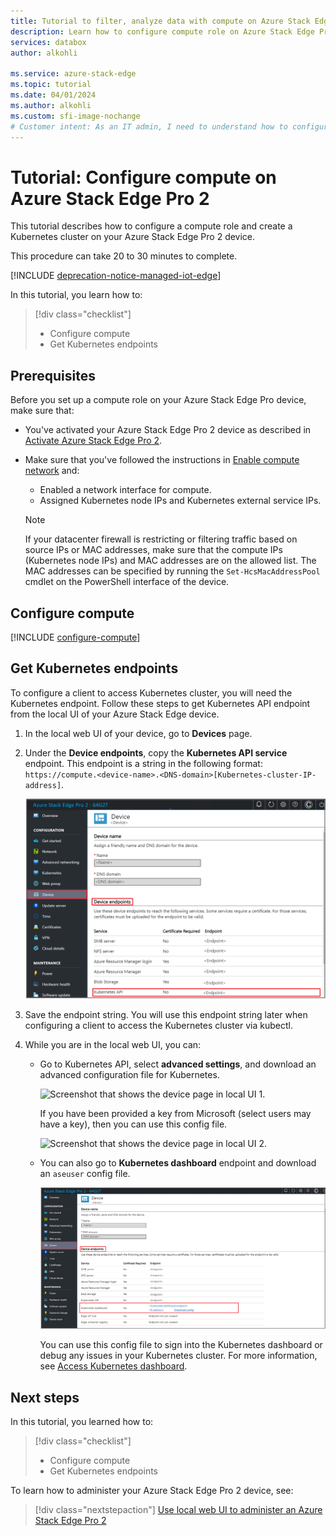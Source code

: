 ```yaml
---
title: Tutorial to filter, analyze data with compute on Azure Stack Edge Pro 2 
description: Learn how to configure compute role on Azure Stack Edge Pro 2  and use it to transform data before sending to Azure.
services: databox
author: alkohli

ms.service: azure-stack-edge
ms.topic: tutorial
ms.date: 04/01/2024
ms.author: alkohli
ms.custom: sfi-image-nochange
# Customer intent: As an IT admin, I need to understand how to configure compute on Azure Stack Edge Pro so I can use it to transform the data before sending it to Azure.
---
```


# Tutorial: Configure compute on Azure Stack Edge Pro 2


This tutorial describes how to configure a compute role and create a Kubernetes cluster on your Azure Stack Edge Pro 2 device. 

This procedure can take 20 to 30 minutes to complete.

[!INCLUDE [deprecation-notice-managed-iot-edge](../../includes/azure-stack-edge-deprecation-notice-managed-iot-edge.md)]

In this tutorial, you learn how to:

> [!div class="checklist"]
> * Configure compute
> * Get Kubernetes endpoints

## Prerequisites

Before you set up a compute role on your Azure Stack Edge Pro device, make sure that:

- You've activated your Azure Stack Edge Pro 2 device as described in [Activate Azure Stack Edge Pro 2](azure-stack-edge-pro-2-deploy-activate.md).
- Make sure that you've followed the instructions in [Enable compute network](azure-stack-edge-gpu-deploy-configure-network-compute-web-proxy.md#configure-virtual-switches) and:
    - Enabled a network interface for compute.
    - Assigned Kubernetes node IPs and Kubernetes external service IPs.

    > [!NOTE]
    > If your datacenter firewall is restricting or filtering traffic based on source IPs or MAC addresses, make sure that the compute IPs (Kubernetes node IPs) and MAC addresses are on the allowed list. The MAC addresses can be specified by running the `Set-HcsMacAddressPool` cmdlet on the PowerShell interface of the device.

## Configure compute

[!INCLUDE [configure-compute](../../includes/azure-stack-edge-gateway-configure-compute.md)]

## Get Kubernetes endpoints

To configure a client to access Kubernetes cluster, you will need the Kubernetes endpoint. Follow these steps to get Kubernetes API endpoint from the local UI of your Azure Stack Edge device.

1. In the local web UI of your device, go to **Devices** page.
2. Under the **Device endpoints**, copy the **Kubernetes API service** endpoint. This endpoint is a string in the following format: `https://compute.<device-name>.<DNS-domain>[Kubernetes-cluster-IP-address]`. 

    ![Screenshot that shows the device page in local UI.](./media/azure-stack-edge-pro-2-deploy-configure-compute/device-kubernetes-endpoint-1.png)

3. Save the endpoint string. You will use this endpoint string later when configuring a client to access the Kubernetes cluster via kubectl.

4. While you are in the local web UI, you can:

    - Go to Kubernetes API, select **advanced settings**, and download an advanced configuration file for Kubernetes. 

        ![Screenshot that shows the device page in local UI 1.](./media/azure-stack-edge-pro-2-deploy-configure-compute/download-advanced-config-1.png)

        If you have been provided a key from Microsoft (select users may have a key), then you can use this config file.

        ![Screenshot that shows the device page in local UI 2.](./media/azure-stack-edge-pro-2-deploy-configure-compute/download-advanced-config-2.png)

    - You can also go to **Kubernetes dashboard** endpoint and download an `aseuser` config file. 
    
        ![Screenshot that shows the device page in local UI 3.](./media/azure-stack-edge-pro-2-deploy-configure-compute/download-aseuser-config-1.png)

        You can use this config file to sign into the Kubernetes dashboard or debug any issues in your Kubernetes cluster. For more information, see [Access Kubernetes dashboard](azure-stack-edge-gpu-monitor-kubernetes-dashboard.md#access-dashboard). 


## Next steps

In this tutorial, you learned how to:

> [!div class="checklist"]
> * Configure compute
> * Get Kubernetes endpoints


To learn how to administer your Azure Stack Edge Pro 2 device, see:

> [!div class="nextstepaction"]
> [Use local web UI to administer an Azure Stack Edge Pro 2](azure-stack-edge-manage-access-power-connectivity-mode.md)
